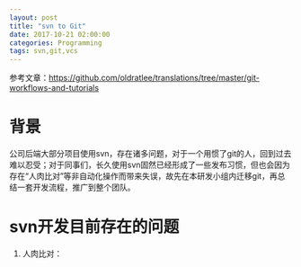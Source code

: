 ```yaml
---
layout: post
title: "svn to Git"
date: 2017-10-21 02:00:00
categories: Programming
tags: svn,git,vcs
---
```


参考文章：https://github.com/oldratlee/translations/tree/master/git-workflows-and-tutorials

# 背景
公司后端大部分项目使用svn，存在诸多问题，对于一个用惯了git的人，回到过去难以忍受；对于同事们，长久使用svn固然已经形成了一些发布习惯，但也会因为存在“人肉比对”等非自动化操作而带来失误，故先在本研发小组内迁移git，再总结一套开发流程，推广到整个团队。

# svn开发目前存在的问题
1. 人肉比对：


